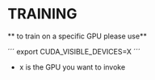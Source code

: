 # TRAINING
** to train on a specific GPU please use**

´´´
export CUDA_VISIBLE_DEVICES=X
´´´

- x is the GPU you want to invoke
